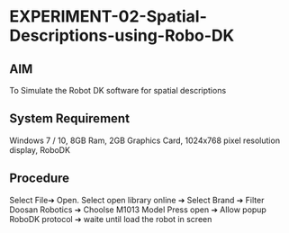 # EXPERIMENT-02-Spatial-Descriptions-using-Robo-DK
## AIM
To Simulate the Robot DK software for spatial descriptions
## System Requirement
Windows 7 / 10, 8GB Ram, 2GB Graphics Card, 1024x768 pixel resolution display, RoboDK
## Procedure
Select File➔ Open.
Select open library online ➔ Select Brand ➔ Filter Doosan Robotics ➔ Choolse M1013 Model
Press open ➔ Allow popup RoboDK protocol ➔ waite until load the robot in screen

